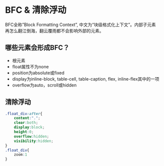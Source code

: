 # BFC &amp; 清除浮动

BFC全称”Block Formatting Context”, 中文为“块级格式化上下文”。内部子元素再怎么翻江倒海，翻云覆雨都不会影响外部的元素。
## 哪些元素会形成BFC？

- 根元素
- float属性不为none
- position为absolute或fixed
- display为inline-block, table-cell, table-caption, flex, inline-flex其中的一项
- overflow为auto，scroll或hidden
## 清除浮动
```css
.float_div:after{
	content:".";
	clear:both;
	display:block;
	height:0;
	overflow:hidden;
	visibility:hidden;
}
.float_div{
	zoom:1
} 
```
